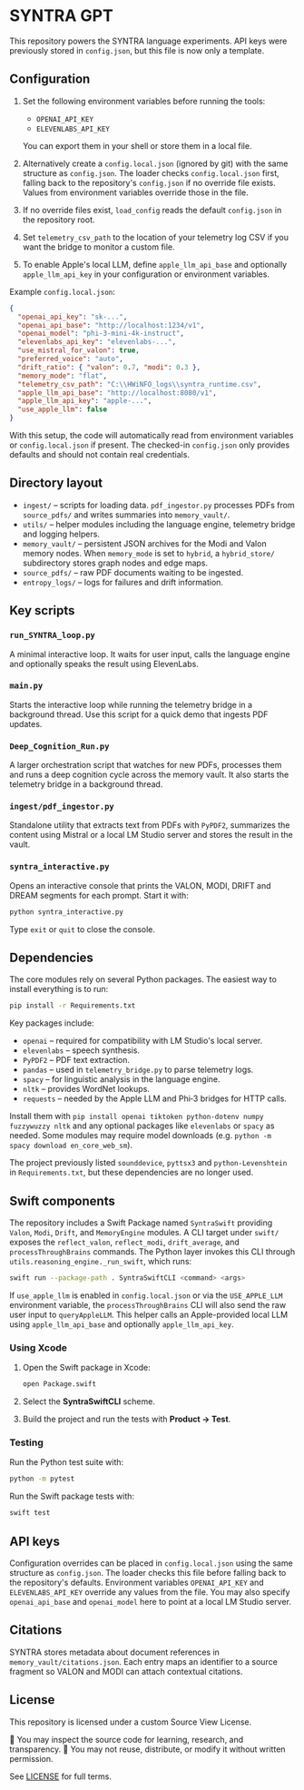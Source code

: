 # SYNTRA GPT

This repository powers the SYNTRA language experiments. API keys were
previously stored in `config.json`, but this file is now only a template.

## Configuration

1. Set the following environment variables before running the tools:
   - `OPENAI_API_KEY`
   - `ELEVENLABS_API_KEY`

   You can export them in your shell or store them in a local file.

2. Alternatively create a `config.local.json`
   (ignored by git) with the same structure as `config.json`. The loader
   checks `config.local.json` first, falling back to the repository's
   `config.json` if no override file exists. Values from environment
   variables override those in the file.
3. If no override files exist, `load_config` reads the default `config.json`
   in the repository root.
4. Set `telemetry_csv_path` to the location of your telemetry log CSV if you
   want the bridge to monitor a custom file.
5. To enable Apple's local LLM, define `apple_llm_api_base` and optionally
   `apple_llm_api_key` in your configuration or environment variables.

Example `config.local.json`:
```json
{
  "openai_api_key": "sk-...",
  "openai_api_base": "http://localhost:1234/v1",
  "openai_model": "phi-3-mini-4k-instruct",
  "elevenlabs_api_key": "elevenlabs-...",
  "use_mistral_for_valon": true,
  "preferred_voice": "auto",
  "drift_ratio": { "valon": 0.7, "modi": 0.3 },
  "memory_mode": "flat",
  "telemetry_csv_path": "C:\\HWiNFO_logs\\syntra_runtime.csv",
  "apple_llm_api_base": "http://localhost:8080/v1",
  "apple_llm_api_key": "apple-...",
  "use_apple_llm": false
}
```

With this setup, the code will automatically read from environment variables or
`config.local.json` if present. The checked-in
`config.json` only provides defaults and should not contain real credentials.

## Directory layout

- `ingest/` – scripts for loading data. `pdf_ingestor.py` processes PDFs from
  `source_pdfs/` and writes summaries into `memory_vault/`.
- `utils/` – helper modules including the language engine, telemetry bridge and
  logging helpers.
- `memory_vault/` – persistent JSON archives for the Modi and Valon memory
  nodes. When `memory_mode` is set to `hybrid`, a `hybrid_store/` subdirectory
  stores graph nodes and edge maps.
- `source_pdfs/` – raw PDF documents waiting to be ingested.
- `entropy_logs/` – logs for failures and drift information.

## Key scripts

### `run_SYNTRA_loop.py`
A minimal interactive loop. It waits for user input, calls the language engine
and optionally speaks the result using ElevenLabs.

### `main.py`
Starts the interactive loop while running the telemetry bridge in a background
thread. Use this script for a quick demo that ingests PDF updates.

### `Deep_Cognition_Run.py`
A larger orchestration script that watches for new PDFs, processes them and
runs a deep cognition cycle across the memory vault. It also starts the
telemetry bridge in a background thread.

### `ingest/pdf_ingestor.py`
Standalone utility that extracts text from PDFs with `PyPDF2`, summarizes the
content using Mistral or a local LM Studio server and stores the result in the
vault.

### `syntra_interactive.py`
Opens an interactive console that prints the VALON, MODI, DRIFT and DREAM
segments for each prompt. Start it with:

```bash
python syntra_interactive.py
```
Type `exit` or `quit` to close the console.

## Dependencies

The core modules rely on several Python packages. The easiest way to install
everything is to run:

```bash
pip install -r Requirements.txt
```

Key packages include:

- `openai` – required for compatibility with LM Studio's local server.
- `elevenlabs` – speech synthesis.
- `PyPDF2` – PDF text extraction.
- `pandas` – used in `telemetry_bridge.py` to parse telemetry logs.
- `spacy` – for linguistic analysis in the language engine.
- `nltk` – provides WordNet lookups.
- `requests` – needed by the Apple LLM and Phi‑3 bridges for HTTP calls.

Install them with `pip install openai tiktoken python-dotenv numpy fuzzywuzzy nltk`
and any optional packages like `elevenlabs` or `spacy` as needed. Some modules
may require model downloads (e.g. `python -m spacy download en_core_web_sm`).

The project previously listed `sounddevice`, `pyttsx3` and `python-Levenshtein`
in `Requirements.txt`, but these dependencies are no longer used.

## Swift components

The repository includes a Swift Package named `SyntraSwift` providing `Valon`,
`Modi`, `Drift`, and `MemoryEngine` modules. A CLI target under `swift/` exposes
the `reflect_valon`, `reflect_modi`, `drift_average`, and
`processThroughBrains` commands. The Python layer invokes this CLI through
`utils.reasoning_engine._run_swift`, which runs:

```bash
swift run --package-path . SyntraSwiftCLI <command> <args>
```

If `use_apple_llm` is enabled in `config.local.json` or via the
`USE_APPLE_LLM` environment variable, the `processThroughBrains` CLI will
also send the raw user input to `queryAppleLLM`. This helper calls an
Apple-provided local LLM using `apple_llm_api_base` and optionally
`apple_llm_api_key`.

### Using Xcode

1. Open the Swift package in Xcode:

   ```bash
   open Package.swift
   ```
2. Select the **SyntraSwiftCLI** scheme.
3. Build the project and run the tests with **Product → Test**.

### Testing

Run the Python test suite with:

```bash
python -m pytest
```

Run the Swift package tests with:

```bash
swift test
```

## API keys

Configuration overrides can be placed in `config.local.json` using the same
structure as `config.json`. The loader checks this file before falling back to
the repository's defaults. Environment variables `OPENAI_API_KEY` and
`ELEVENLABS_API_KEY` override any values from the file. You may also specify
`openai_api_base` and `openai_model` here to point at a local LM Studio server.

## Citations

SYNTRA stores metadata about document references in `memory_vault/citations.json`.
Each entry maps an identifier to a source fragment so VALON and MODI can attach
contextual citations.
## License

This repository is licensed under a custom Source View License.

🔎 You may inspect the source code for learning, research, and transparency.
🚫 You may not reuse, distribute, or modify it without written permission.

See [LICENSE](./LICENSE) for full terms.
